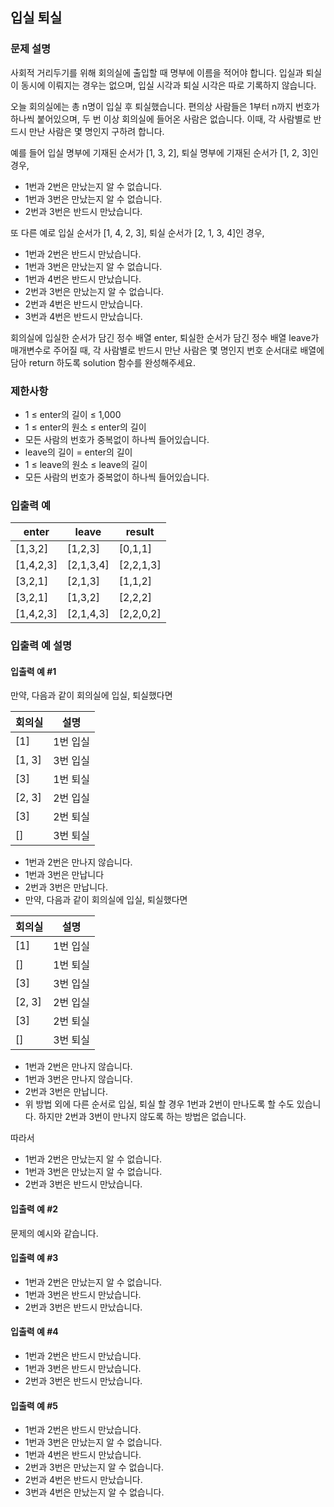 ## 입실 퇴실
### 문제 설명

사회적 거리두기를 위해 회의실에 출입할 때 명부에 이름을 적어야 합니다. 입실과 퇴실이 동시에 이뤄지는 경우는 없으며, 입실 시각과 퇴실 시각은 따로 기록하지 않습니다.

오늘 회의실에는 총 n명이 입실 후 퇴실했습니다. 편의상 사람들은 1부터 n까지 번호가 하나씩 붙어있으며, 두 번 이상 회의실에 들어온 사람은 없습니다. 이때, 각 사람별로 반드시 만난 사람은 몇 명인지 구하려 합니다.

예를 들어 입실 명부에 기재된 순서가 [1, 3, 2], 퇴실 명부에 기재된 순서가 [1, 2, 3]인 경우,

- 1번과 2번은 만났는지 알 수 없습니다.
- 1번과 3번은 만났는지 알 수 없습니다.
- 2번과 3번은 반드시 만났습니다.

또 다른 예로 입실 순서가 [1, 4, 2, 3], 퇴실 순서가 [2, 1, 3, 4]인 경우,

- 1번과 2번은 반드시 만났습니다.
- 1번과 3번은 만났는지 알 수 없습니다.
- 1번과 4번은 반드시 만났습니다.
- 2번과 3번은 만났는지 알 수 없습니다.
- 2번과 4번은 반드시 만났습니다.
- 3번과 4번은 반드시 만났습니다.

회의실에 입실한 순서가 담긴 정수 배열 enter, 퇴실한 순서가 담긴 정수 배열 leave가 매개변수로 주어질 때, 각 사람별로 반드시 만난 사람은 몇 명인지 번호 순서대로 배열에 담아 return 하도록 solution 함수를 완성해주세요.

### 제한사항
- 1 ≤ enter의 길이 ≤ 1,000
- 1 ≤ enter의 원소 ≤ enter의 길이
- 모든 사람의 번호가 중복없이 하나씩 들어있습니다.
- leave의 길이 = enter의 길이
- 1 ≤ leave의 원소 ≤ leave의 길이
- 모든 사람의 번호가 중복없이 하나씩 들어있습니다.

### 입출력 예
|enter|	leave|	result|
|---|---|---|
|[1,3,2]|	[1,2,3]|	[0,1,1]|
|[1,4,2,3]|	[2,1,3,4]|	[2,2,1,3]|
|[3,2,1]|	[2,1,3]|	[1,1,2]|
|[3,2,1]|	[1,3,2]|	[2,2,2]|
|[1,4,2,3]|	[2,1,4,3]|	[2,2,0,2]|

### 입출력 예 설명
#### 입출력 예 #1

만약, 다음과 같이 회의실에 입실, 퇴실했다면

|회의실|	설명|
|---|---|
|[1]|	1번 입실|
|[1, 3]|	3번 입실|
|[3]|	1번 퇴실|
|[2, 3]|	2번 입실|
|[3]|	2번 퇴실|
|[]|	3번 퇴실|
- 1번과 2번은 만나지 않습니다.
- 1번과 3번은 만납니다
- 2번과 3번은 만납니다.
- 만약, 다음과 같이 회의실에 입실, 퇴실했다면

|회의실|	설명|
|---|---|
|[1]|	1번 입실|
|[]|	1번 퇴실|
|[3]|	3번 입실|
|[2, 3]|	2번 입실|
|[3]|	2번 퇴실|
|[]|	3번 퇴실|
- 1번과 2번은 만나지 않습니다.
- 1번과 3번은 만나지 않습니다.
- 2번과 3번은 만납니다.
- 위 방법 외에 다른 순서로 입실, 퇴실 할 경우 1번과 2번이 만나도록 할 수도 있습니다. 하지만 2번과 3번이 만나지 않도록 하는 방법은 없습니다.

따라서

- 1번과 2번은 만났는지 알 수 없습니다.
- 1번과 3번은 만났는지 알 수 없습니다.
- 2번과 3번은 반드시 만났습니다.

#### 입출력 예 #2

문제의 예시와 같습니다.

#### 입출력 예 #3

- 1번과 2번은 만났는지 알 수 없습니다.
- 1번과 3번은 반드시 만났습니다.
- 2번과 3번은 반드시 만났습니다.

#### 입출력 예 #4

- 1번과 2번은 반드시 만났습니다.
- 1번과 3번은 반드시 만났습니다.
- 2번과 3번은 반드시 만났습니다.

#### 입출력 예 #5

- 1번과 2번은 반드시 만났습니다.
- 1번과 3번은 만났는지 알 수 없습니다.
- 1번과 4번은 반드시 만났습니다.
- 2번과 3번은 만났는지 알 수 없습니다.
- 2번과 4번은 반드시 만났습니다.
- 3번과 4번은 만났는지 알 수 없습니다.